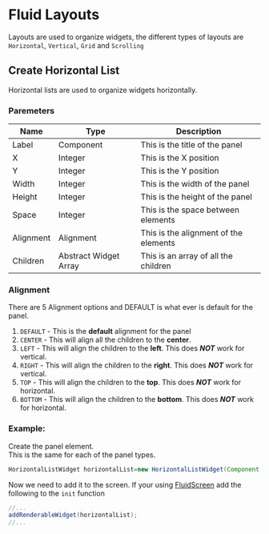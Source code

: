 <link href="/FluidUI/style.min.css" rel="stylesheet">

# Fluid Layouts

Layouts are used to organize widgets, the different types of layouts are `Horizontal`, `Vertical`, `Grid`
and `Scrolling`

## Create Horizontal List

Horizontal lists are used to organize widgets horizontally.

### Paremeters

| Name      | Type                  | Description                           |
|-----------|-----------------------|---------------------------------------|
| Label     | Component             | This is the title of the panel        |
| X         | Integer               | This is the X position                |
| Y         | Integer               | This is the Y position                |
| Width     | Integer               | This is the width of the panel        |
| Height    | Integer               | This is the height of the panel       |
| Space     | Integer               | This is the space between elements    |
| Alignment | Alignment             | This is the alignment of the elements |
| Children  | Abstract Widget Array | This is an array of all the children  |

### Alignment

There are 5 Alignment options and DEFAULT is what ever is default for the panel.

1. `DEFAULT` - This is the **default** alignment for the panel
2. `CENTER` - This will align all the children to the **center**.
3. `LEFT` - This will align the children to the **left**. This does **_NOT_** work for vertical.
4. `RIGHT` - This will align the children to the **right**. This does **_NOT_** work for vertical.
5. `TOP` - This will align the children to the **top**. This does **_NOT_** work for horizontal.
6. `BOTTOM` - This will align the children to the **bottom**. This does **_NOT_** work for horizontal.

### Example:

Create the panel element.   
This is the same for each of the panel types.

```java
HorizontalListWidget horizontalList=new HorizontalListWidget(Component.empty(),0,0,500,500,20,Alignment.CENTER,WIDGET_1,WIDGET_2 //. ETC);
```

Now we need to add it to the screen. If your using [FluidScreen](/docs/screen.md) add the following to the `init`
function

```java
//...
addRenderableWidget(horizontalList);
//...
```
